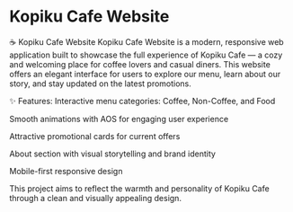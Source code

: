 # Kopiku Cafe Website

☕ Kopiku Cafe Website
Kopiku Cafe Website is a modern, responsive web application built to showcase the full experience of Kopiku Cafe — a cozy and welcoming place for coffee lovers and casual diners. This website offers an elegant interface for users to explore our menu, learn about our story, and stay updated on the latest promotions.

✨ Features:
Interactive menu categories: Coffee, Non-Coffee, and Food

Smooth animations with AOS for engaging user experience

Attractive promotional cards for current offers

About section with visual storytelling and brand identity

Mobile-first responsive design

This project aims to reflect the warmth and personality of Kopiku Cafe through a clean and visually appealing design.

